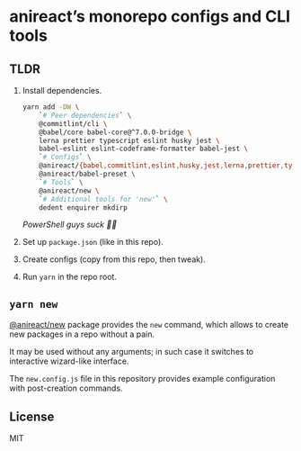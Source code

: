 # anireact’s monorepo configs and CLI tools

## TLDR

1. Install dependencies.

    ```bash
    yarn add -DW \
        `# Peer dependencies` \
        @commitlint/cli \
        @babel/core babel-core@^7.0.0-bridge \
        lerna prettier typescript eslint husky jest \
        babel-eslint eslint-codeframe-formatter babel-jest \
        `# Configs` \
        @anireact/{babel,commitlint,eslint,husky,jest,lerna,prettier,typescript}-config \
        @anireact/babel-preset \
        `# Tools` \
        @anireact/new \
        `# Additional tools for 'new'` \
        dedent enquirer mkdirp
    ```

    _PowerShell guys suck 🤷‍♀️_

2. Set up `package.json` (like in this repo).
3. Create configs (copy from this repo, then tweak).
4. Run `yarn` in the repo root.

## `yarn new`

[@anireact/new] package provides the `new` command,
which allows to create new packages in a repo without a pain.

It may be used without any arguments;
in such case it switches to interactive wizard-like interface.

The `new.config.js` file in this repository provides example configuration
with post-creation commands.

## License

MIT

[@anireact/new]: https://github.com/anireact/tooling/tree/master/@anireact/new
